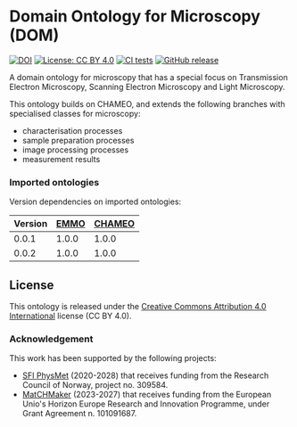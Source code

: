 # Domain Ontology for Microscopy (DOM)

[![DOI](https://zenodo.org/badge/DOI/10.5281/zenodo.15767873.svg)](https://doi.org/10.5281/zenodo.15767873)
[![License: CC BY 4.0](https://img.shields.io/badge/License-CC%20BY%204.0-lightgrey.svg)](https://creativecommons.org/licenses/by/4.0/)
[![CI tests](https://github.com/emmo-repo/domain-microscopy/actions/workflows/ci_tests.yml/badge.svg)](https://github.com/emmo-repo/domain-microscopy/actions/workflows/ci_tests.yml)
[![GitHub release](https://img.shields.io/github/v/release/emmo-repo/domain-microscopy)](https://emmo-repo.github.io/domain-microscopy)

<!--
[![FOOPS Score](https://img.shields.io/badge/FOOPS%20Score-79.0%25-yellow)](https://foops.linkeddata.es/FAIR_validator.html)

[![GitHub release](https://img.shields.io/github/v/release/emmo-repo/emmo/domain-pemfc)](https://emmo-repo.github.io/)
![docs](https://github.com/emmo-repo/domain-pemfc/actions/workflows/docs-build-and-deploy.yml/badge.svg)
[![unstable](http://badges.github.io/stability-badges/dist/unstable.svg)](http://github.com/badges/stability-badges)
-->

A domain ontology for microscopy that has a special focus on Transmission Electron Microscopy, Scanning Electron Microscopy and Light Microscopy.

This ontology builds on CHAMEO, and extends the following branches with specialised classes for microscopy:
- characterisation processes
- sample preparation processes
- image processing processes
- measurement results


### Imported ontologies
Version dependencies on imported ontologies:

| Version | [EMMO] | [CHAMEO] |
|---------|--------|----------|
| 0.0.1   | 1.0.0  | 1.0.0    |
| 0.0.2   | 1.0.0  | 1.0.0    |


## License
This ontology is released under the [Creative Commons Attribution 4.0
International](https://creativecommons.org/licenses/by/4.0/legalcode)
license (CC BY 4.0).


### Acknowledgement
This work has been supported by the following projects:

  - [SFI PhysMet](https://www.ntnu.edu/physmet/) (2020-2028) that receives funding from the Research Council of Norway, project no. 309584.
  - [MatCHMaker](https://he-matchmaker.eu/) (2023-2027) that receives funding from the European Unio's Horizon Europe Research and Innovation Programme, under Grant Agreement n. 101091687.


[EMMO]: https://github.com/emmo-repo/EMMO
[CHAMEO]: https://github.com/emmo-repo/domain-characterisation-methodology
